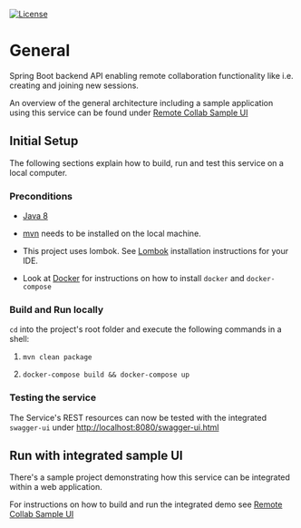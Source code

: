 [![License](https://img.shields.io/badge/License-Apache%202.0-blue.svg)](https://opensource.org/licenses/Apache-2.0)

# General

Spring Boot backend API enabling remote collaboration functionality like i.e. creating and joining new sessions.

An overview of the general architecture including a sample application using this service can be found under
[Remote Collab Sample UI](https://github.com/remote-collab/remote-collab-sample-ui/blob/master/README.md "README UI Component")

## Initial Setup

The following sections explain how to build, run and test this service on a local computer.

### Preconditions

- [Java 8](https://www.java.com/en/download/)

- [mvn](https://maven.apache.org/download.cgi) needs to be installed on the local machine. 

- This project uses lombok.
  See [Lombok](https://www.baeldung.com/lombok-ide) installation instructions for your IDE.
  
- Look at [Docker](https://www.docker.com/) for instructions on how to install `docker` and `docker-compose`

### Build and Run locally

`cd` into the project's root folder and execute the following commands in a shell:

1. `mvn clean package`

2. `docker-compose build && docker-compose up`

### Testing the service

The Service's REST resources can now be tested with the integrated `swagger-ui` under [http://localhost:8080/swagger-ui.html](http://localhost:8080/swagger-ui.html)

## Run with integrated sample UI  

There's a sample project demonstrating how this service can be integrated
within a web application.

For instructions on how to build and run the integrated demo see
[Remote Collab Sample UI](https://github.com/remote-collab/remote-collab-sample-ui/blob/master/README.md "README UI Component") 
